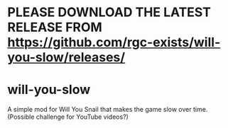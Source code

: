 # **PLEASE DOWNLOAD THE LATEST RELEASE FROM https://github.com/rgc-exists/will-you-slow/releases/**
# will-you-slow
A simple mod for Will You Snail that makes the game slow over time. (Possible challenge for YouTube videos?)
